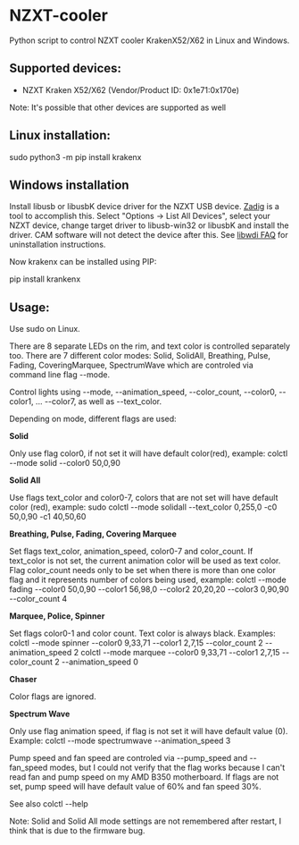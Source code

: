 # NZXT-cooler
Python script to control NZXT cooler KrakenX52/X62 in Linux and Windows.

## Supported devices:

- NZXT Kraken X52/X62 (Vendor/Product ID: 0x1e71:0x170e)

Note: It's possible that other devices are supported as well

## Linux installation:

sudo python3 -m pip install krakenx

## Windows installation

Install libusb or libusbK device driver for the NZXT USB device. [Zadig](http://zadig.akeo.ie/) is a tool to accomplish this. Select "Options -> List All Devices", select your NZXT device, change target driver to libusb-win32 or libusbK and install the driver. CAM software will not detect the device after this. See [libwdi FAQ](https://github.com/pbatard/libwdi/wiki/FAQ#Help_Zadig_replaced_the_driver_for_the_wrong_device_How_do_I_restore_it) for uninstallation instructions.

Now krakenx can be installed using PIP:

pip install krankenx

## Usage:

Use sudo on Linux.

There are 8 separate LEDs on the rim, and text color is controlled separately
too. There are 7 different color modes: Solid, SolidAll, Breathing, Pulse,
Fading, CoveringMarquee, SpectrumWave which are controled via command line flag
--mode.

Control lights using --mode, --animation_speed, --color_count, --color0,
--color1, ... --color7, as well as --text_color.

Depending on mode, different flags are used:

**Solid**

Only use flag color0, if not set it will have default color(red), example:
colctl --mode solid --color0 50,0,90

**Solid All**

Use flags text_color and color0-7, colors that are not set will have default
color (red), example: sudo colctl --mode solidall --text_color 0,255,0 -c0
50,0,90 -c1 40,50,60

**Breathing, Pulse, Fading, Covering Marquee**

Set flags text_color, animation_speed, color0-7 and color_count. If text_color
is not set, the current animation color will be used as text color.
Flag color_count needs only to be set when there is more than one color flag
and it represents number of colors being used, example: 
colctl --mode fading --color0 50,0,90 --color1 56,98,0
--color2 20,20,20 --color3 0,90,90 --color_count 4

**Marquee, Police, Spinner**

Set flags color0-1 and color count. Text color is always black. Examples:
colctl --mode spinner --color0 9,33,71 --color1 2,7,15 --color_count 2 --animation_speed 2
colctl --mode marquee --color0 9,33,71 --color1 2,7,15 --color_count 2 --animation_speed 0

**Chaser**

Color flags are ignored.

**Spectrum Wave**

Only use flag animation speed, if flag is not set it will have default value
(0). Example: colctl --mode spectrumwave --animation_speed 3

Pump speed and fan speed are controled via --pump_speed and --fan_speed modes,
but I could not verify that the flag works because I can't read fan and pump
speed on my AMD B350 motherboard. If flags are not set, pump speed will have
default value of 60% and fan speed 30%. 

See also colctl --help

Note: Solid and Solid All mode settings are not remembered after restart, I
think that is due to the firmware bug.
